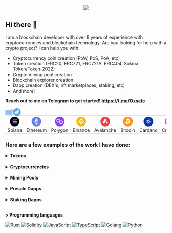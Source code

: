 <p align="center">
  <a href="https://github.com/wombatlabs">
    <img src="https://readme-typing-svg.herokuapp.com/?lines=+8%2B%20years%20of%20experience;Senior%20Full%20Stack%20Dev;Web3%20Expert&font=Arial&center=true&width=650&height=100&color=D4AF37&vCenter=true&size=45%22">
  </a>
</p>

## Hi there 👋

I am a blockchain developer with over 8 years of experience with cryptocurrencies and blockchain technology. Are you looking for help with a crypto project? I can help you with:
* Cryptocurrency coin creation (PoW, PoS, PoA, etc)
* Token creation (ERC20, ERC721, ERC721A, ERC404, Solana Token/Token-2022)
* Crypto mining pool creation
* Blockchain explorer creation
* Dapp creation (DEX's, nft marketplaces, staking, etc)
* And more!

**Reach out to me on Telegram to get started! https://t.me/Oxsafe**
<p align="left" style="font-family: Brush Script MT"> 
<a href="mailto:blockchainnorthwest@gmail.com"><img align="left" src="./assets/logo/email.svg" alt="Email" width="24px"/></a>
<a href="https://t.me/Oxsafe/"><img align="left" src="./assets/logo/telegram.svg" alt="Telegram" width="24px"/></a>
</p>

<table>
  <tr>
    <td align="center" width="70">
      <a href="#macropower-tech">
        <img src="./assets/logo/solana.png" width="30" height="30" alt="Solana" />
      </a>
      <br>Solana
    </td>
    <td align="center" width="70">
      <a href="#macropower-tech">
        <img src="./assets/logo/ethereum.png" width="30" height="30" alt="Ethereum" />
      </a>
      <br>Ethereum
    </td>
    <td align="center" width="70">
      <a href="#macropower-tech">
        <img src="./assets/logo/polygon.png" width="30" height="30" alt="Polygon" />
      </a>
      <br>Polygon
    </td>
    <td align="center" width="70">
      <a href="#macropower-tech">
        <img src="./assets/logo/binance.png" width="30" height="30" alt="Binance" />
      </a>
      <br>Binance
    </td>
    <td align="center" width="70">
      <a href="#macropower-tech">
        <img src="./assets/logo/avalanche.png" width="30" height="30" alt="Avalanche" />
      </a>
      <br>Avalanche
    </td>
    <td align="center" width="70">
      <a href="#macropower-tech">
        <img src="./assets/logo/bitcoin.png" width="30" height="30" alt="Cardano" />
      </a>
      <br>Bitcoin
    </td>
    <td align="center" width="70">
      <a href="#macropower-tech">
        <img src="./assets/logo/cardano.png" width="30" height="30" alt="Cardano" />
      </a>
      <br>Cardano
    </td>
    <td align="center" width="70">
      <a href="#macropower-tech">
        <img src="./assets/logo/cronos.png" width="30" height="30" alt="Cronos" />
      </a>
      <br>Cronos
    </td>
    <td align="center" width="70">
      <a href="#macropower-tech">
        <img src="./assets/logo/near.png" width="30" height="30" alt="Near" />
      </a>
      <br>Near
    </td>
    <td align="center" width="70">
      <a href="#macropower-tech">
        <img src="./assets/logo/cosmos.png" width="30" height="30" alt="Cosmos" />
      </a>
      <br>cosmos
    </td>
    <td align="center" width="70">
      <a href="#macropower-tech">
        <img src="./assets/logo/sui.png" width="30" height="30" alt="Sui" />
      </a>
      <br>Sui
    </td>
    <td align="center" width="70">
      <a href="#macropower-tech" >
        <img src="./assets/logo/aptos.png" width="30" height="30" alt="Aptos" />
      </a>
      <br>Aptos
    </td>
  </tr>
</table>


### Here are a few examples of the work I have done:
<details>
<summary><strong>Tokens</strong></summary>

| Name | Description | Link |
|---------------|-----------------------------------------------------------------|-----------------------------------|
| `RocketETH` | Meme coin on BSC that did 1057x returns. | https://rocketh.netlify.app/ |
| `This Is Fine` | BSC Memecoin based on "This is fine" meme | [Bscscan](https://bscscan.com/token/0x075c4d3cefba974b4fd9cd4217e88c87eb707e80) |
| `MegaX` | Deflationary token on Binance Smart Chain | https://megax.netlify.app/ |
| `UltraX` | Deflationary rewards token on Binance Smart Chain | https://ultrax.netlify.app/ |
| `EtherCake` | Dual rewards token on Binance Smart Chain | https://ethercake.netlify.app/ |
| `Busd Kitty` | Rewards token on Binance Smart Chain | https://busdkitty.netlify.app/ |
| `Dogetopia` | Rewards token on Dogechain | https://dogetopiaworld.netlify.app/ |
| `Make It Out` | Presale token for horror video game | https://makeitout.io/ |
| `R&L Coin` | Rewards token on Binance Smart Chain | https://rl-coin.netlify.app/ |
| `Beliswap` | DEX Governance token on Binance Smart Chain | https://beliswap-website.netlify.app/ |
| `Renewable Energy Mining` | Token for the crypto mining sector | https://rem-ico.com/ |
| `Bitcoin Africa` | Binance smart chain BTC rewards token | [Bscscan](https://bscscan.com/token/0x5406a5Acf6d7330bf780b0Dc7fa2F6ef8E2807ed) |
| `Ethereum Africa` | Binance smart chain ETH rewards token | [Bscscan](https://bscscan.com/token/0x05c9b894B5BA7adb6D95803a3dD886884F298F62) |
| `Baby Omnom` | Rewards token on Dogechain | [Dogescan](https://explorer.dogechain.dog/address/0xeeb141Df490d9CC255DbaB4E233af4aCa9744E23) |
| `True Money Finance` | Titano fork on Binance Smart Chain | https://truemoney.finance/ |
| `Carter Token` | Rewards token on Binance Smart Chain | [Bscscan](https://bscscan.com/token/0x2aA2c24d48670e04a10Db3D3744153fB6f346529) |
| `Defacto` | Token on Ethereum | [Etherscan](https://etherscan.io/token/0x0cb5e8d11e1b57feecf846335d99ed8267e60098) |
| `ARCHETYPALX` | Token on Ethereum | [Etherscan](https://etherscan.io/token/0x9d517e0c9b3579c04fa35ef255bfcffe0f0dd414) |
| `Cramble` | Presale token for online crypto Casino | https://cramble-presale.netlify.app/ |
| `For Humanity` | Presale token on BASE blockchain | [Basescan](https://basescan.org/token/0x1F5CEaB0e64B61B656d45D470085Af13dC15E12d) |
| `CBD Global` | Token for a CBD company | https://cbdglobaltoken.com/ |
| `Sabinbux` | Test token on ETH | [Etherscan](https://etherscan.io/token/0x4fA994e965979De4a26866c3198c3A7b99eCF722) |
| `Genolix` | Token for staking dapp on Polygon | https://geno-staking-dapp.netlify.app/ |
| `` |  |  |
</details>

<br/>

<details>
<summary><strong>Cryptocurrencies</strong></summary>

| Name | Description | Link |
|---------------|-----------------------------------------------------------------|-----------------------------------|
| `Waglayla` | Custom algo (Walahash) Kaspa fork memecoin | https://waglayla.com/ |
| `Nexis Network` | Lightning fast, scalable, and EVM capable blockchain | https://nexis.network/ |
| `MeowCoin` | Kawpow-based crypto that brings blockchain to the animal sector | https://www.mewccrypto.com/ |
| `Coinsec` | Kaspa fork | https://coinsec.network/ |
| `CmusicAI` | Crypto project that is looking to revolutionize the music industry | https://cmusic.ai/ |
| `XenixChain` | Community-based crypto looking to be the next Bitcoin | https://xenixchain.com/ |
| `RAIA Network` | Crypto project looking to fuel the future of AI | https://www.raianetwork.xyz/ |
| `Bitcoin Luminary` | Bitcoin based crypto with fast transactions | https://bitcoinluminary.com/ |
| `Satoshi Coin` | A more efficient and faster alternative to Bitcoin | https://satoshicoin.network/ |
| `Universal Unit Coin` | Fast and cheap proof-of-work EVM compatible blockchain | https://universalunitcoin.com/ |
| `AgroCoin` | Blockchain technology for the purchase and sale of agroculture commodities | https://www.agrocoin.store/ |
| `Egoncoin` | Fast and cheap ePoS blockchain that is EVM compatible | https://egoncoin.com/ |
| `Wagyucoin` | Competitor to Dogecoin with a love for steak | https://wagyucoin.io/ |
| `Qwertycoin` | Community-based privacy coin | https://qwertycoin.org/ |
| `` |  |  |
</details>

<br/>

<details>
<summary><strong>Mining Pools</strong></summary>

| Name | Description | Link |
|--------------------|-----------------------------------------------------------------|-----------------------------------|
| `BCH Solo` | BCH solo pool for nerd miners and other mini Bitcoin miners | https://pool.bchsolo.com/ |
| `Eazy Fox` | Mining pool for BCH | https://bch.eazy-fox.io/ |
| `Sedra Pool` | Mining pool for Sedra. (backend) | https://sedrapool.com/ |
| `Bitcoin Luminary` | Mining pool for Bitcoin Luminary. | https://pool.bitcoinluminary.com/ |
| `Hurricane Pool` | Mining pool for Bitcoin and Ethereum Classic | https://hurricanepools.org/ |
| `KaspaMiners` | Mining pool for Kaspa | https://kaspaminers.net/ |
| `HashPool` | Multi-coin pool for BTC, BCH, ETC, and more | https://hashpool.live/ |
| `AsicMinersPool` | Fast and secure multi-coin mining pool based in the US | https://pool.asicminerspool.com/ |
| `Poolbe` | Multi-coin pool for ETC, CLO, OCTA, ETHW, and more  | https://poolbe.eu/ |
| `` |  |  |

</details>

<br/>

<details>
<summary><strong>Presale Dapps</strong></summary>

| Name | Description | Link |
|---------------|-----------------------------------------------------------------|-----------------------------------|
| `Cramble` | Presale on BSC for Cramble Casino | https://cramble-presale.netlify.app/ |
| `CBD Global` | Presale on BSC for CBD Global | https://cbd-global-presale.netlify.app/ |
| `REM ICO` | Presale on BSC for a renewable energy mining project | https://rem-ico.netlify.app/ |
| `Make It Out` | Presale on BSC for a horror game | https://make-it-out.netlify.app/ |
| `Demo` | Basic Presale Demo on BSC testnet | https://deluxe-stardust-2db635.netlify.app/ |
| `Demo 2` | Basic Presale Demo on BSC testnet | https://finy-ico.netlify.app/ |
| `DCPay` | Presale on ETH for DCPay cryptocurrency project | https://dcpay-presale.netlify.app/ |
| `Storme` | Presale on ETH for Storme cryptocurrency project | https://storme-presale.netlify.app/ |
| `Baby Fine` | Presale on BSC for Baby Fine cryptocurrency project | https://babyfine-presale.netlify.app/ |
| `` |  |  |

</details>

<br/>

<details>
<summary><strong>Staking Dapps</strong></summary>

| Name | Description | Link |
|---------------|-----------------------------------------------------------------|-----------------------------------|
| `Storme` | Staking dapp on ETH for Storme cryptocurrency project | https://storme-staking.netlify.app/ |
| `MedCareCoin` | Staking dapp on ETH/BSC for MedCareCoin project | https://medcarecoin-staking-eth.netlify.app/ |
| `Genolix DNA Innovation` | Staking dapp on ETH/BSC for Genolix DNA Innovation | https://geno-staking-dapp.netlify.app/ |
| `HOME` | Staking dapp demo for Solana token | https://solana-staking-demo.netlify.app/ |
| `Save Bitcoin` |Staking dapp for Save Bitcoin  | https://save-bitcoin-staking.netlify.app/ |
| `Dexo Staking` | Staking dapp demo for Dexo | https://staking-demo-token.netlify.app/ |
| `` |  |  |

</details>

<br/>

**> Programming languages**

<p>
    <a href="https://github.com/search?q=user%3Asourlodine+language%3ARust"><img alt="Rust" src="https://img.shields.io/badge/Rust-ffffff.svg?logo=rust&logoColor=black"></a>
    <a href="https://github.com/search?q=user%3Asourlodine+language%3ASolidity"><img alt="Solidity" src="https://img.shields.io/badge/Solidity-000000.svg?logo=solidity&logoColor"></a>
    <a href="https://github.com/search?q=user%3Asourlodine+language%3AJavaScript"><img alt="JavaScript" src="https://img.shields.io/badge/JavaScript-F7DF1E.svg?logo=javascript&logoColor=black"></a>
    <a href="https://github.com/search?q=user%3Asourlodine+language%3ATypeScript"><img alt="TypeScript" src="https://img.shields.io/badge/TypeScript-007ACC.svg?logo=typescript&logoColor=white"></a>
    <a href="https://github.com/search?q=user%3Asourlodine+language%3AGo"><img alt="Golang" src="https://img.shields.io/badge/Golang-53caf9.svg?logo=go&logoColor=white"></a>
    <a href="https://github.com/search?q=user%3Asourlodine+language%3APython"><img alt="Python" src="https://img.shields.io/badge/Python-14354C.svg?logo=python&logoColor=white"></a>
</p>
